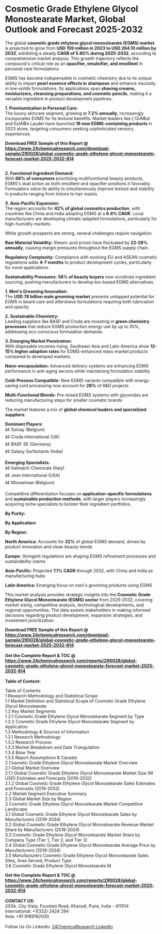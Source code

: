 <h1>Cosmetic Grade Ethylene Glycol Monostearate Market, Global Outlook and Forecast 2025-2032</h1><p>The global <strong>cosmetic grade ethylene glycol monostearate (EGMS) market</strong> is projected to grow from <strong>USD 159 million in 2023 to USD 264.10 million by 2032</strong>, exhibiting a steady <strong>CAGR of 5.80% during 2025-2032</strong>, according to comprehensive market analysis. This growth trajectory reflects the compound's critical role as an <strong>opacifier, emulsifier, and emollient</strong> in personal care formulations.</p><p>EGMS has become indispensable in cosmetic chemistry due to its unique ability to impart <strong>pearl essence effects in shampoos</strong> and enhance viscosity in low-solids formulations. Its applications span <strong>shaving creams, moisturizers, cleansing preparations, and cosmetic pencils</strong>, making it a versatile ingredient in product development pipelines.</p><p><strong>1. Premiumization in Personal Care:</strong><br>
The luxury skincare segment, growing at <strong>7.2% annually</strong>, increasingly incorporates EGMS for its textural benefits. Market leaders like L'OrÃ©al and EstÃ©e Lauder have launched <strong>18 new EGMS-containing products</strong> in 2023 alone, targeting consumers seeking sophisticated sensory experiences.</p><div><b>Download FREE Sample of this Report @ 
            <a href="https://www.24chemicalresearch.com/download-sample/290028/global-cosmetic-grade-ethylene-glycol-monostearate-forecast-market-2025-2032-814">
            https://www.24chemicalresearch.com/download-sample/290028/global-cosmetic-grade-ethylene-glycol-monostearate-forecast-market-2025-2032-814</a></b></div><br><p><strong>2. Functional Ingredient Demand:</strong><br>
With <strong>68% of consumers</strong> prioritizing multifunctional beauty products, EGMS's dual action as both emollient and opacifier positions it favorably. Formulators value its ability to simultaneously improve texture and stability in products ranging from lotions to hair masks.</p><p><strong>3. Asia-Pacific Expansion:</strong><br>
The region accounts for <strong>42% of global cosmetics production</strong>, with countries like China and India adopting EGMS at a <strong>6.9% CAGR</strong>. Local manufacturers are developing climate-adapted formulations, particularly for high-humidity markets.</p><p>While growth prospects are strong, several challenges require navigation:</p><p><strong>Raw Material Volatility:</strong> Stearic acid prices have fluctuated by <strong>22-28% annually</strong>, causing margin pressures throughout the EGMS supply chain.</p><p><strong>Regulatory Complexity:</strong> Compliance with evolving EU and ASEAN cosmetic regulations adds <strong>4-7 months</strong> to product development cycles, particularly for novel applications.</p><p><strong>Sustainability Pressures:</strong> <strong>58% of beauty buyers</strong> now scrutinize ingredient sourcing, pushing manufacturers to develop bio-based EGMS alternatives.</p><p><strong>1. Men's Grooming Innovation:</strong><br>
The <strong>USD 78 billion male grooming market</strong> presents untapped potential for EGMS in beard care and aftershave formulations requiring both lubrication and opacity.</p><p><strong>2. Sustainable Chemistry:</strong><br>
Leading suppliers like BASF and Croda are investing in <strong>green chemistry processes</strong> that reduce EGMS production energy use by up to 35%, addressing eco-conscious formulation demands.</p><p><strong>3. Emerging Market Penetration:</strong><br>
With disposable incomes rising, Southeast Asia and Latin America show <strong>12-15% higher adoption rates</strong> for EGMS-enhanced mass-market products compared to developed markets.</p><p><strong>Nano-encapsulation:</strong> Advanced delivery systems are enhancing EGMS performance in anti-aging serums while maintaining formulation stability</p><p><strong>Cold-Process Compatible:</strong> New EGMS variants compatible with energy-saving cold processing now account for <strong>28%</strong> of R&amp;D projects</p><p><strong>Multi-Functional Blends:</strong> Pre-mixed EGMS systems with glycerides are reducing manufacturing steps for smaller cosmetic brands</p><p>The market features a mix of <strong>global chemical leaders and specialized suppliers</strong>:</p><p><strong>Dominant Players:</strong><br>
â¢ Solvay (Belgium)<br>
â¢ Croda International (UK)<br>
â¢ BASF SE (Germany)<br>
â¢ Galaxy Surfactants (India)</p><p><strong>Emerging Specialists:</strong><br>
â¢ Italmatch Chemicals (Italy)<br>
â¢ Jeen International (USA)<br>
â¢ Mosselman (Belgium)</p><p>Competitive differentiation focuses on <strong>application-specific formulations</strong> and <strong>sustainable production methods</strong>, with larger players increasingly acquiring niche specialists to bolster their ingredient portfolios.</p><p><strong>By Purity:</strong></p><p><strong>By Application:</strong></p><p><strong>By Region:</strong></p><p><strong>North America:</strong> Accounts for <strong>32%</strong> of global EGMS demand, driven by product innovation and clean beauty trends</p><p><strong>Europe:</strong> Stringent regulations are shaping EGMS refinement processes and sustainability claims</p><p><strong>Asia-Pacific:</strong> Projected <strong>7.1% CAGR</strong> through 2032, with China and India as manufacturing hubs</p><p><strong>Latin America:</strong> Emerging focus on men's grooming products using EGMS</p><p>This market analysis provides strategic insights into the <strong>Cosmetic Grade Ethylene Glycol Monostearate (EGMS) sector</strong> from 2025-2032, covering market sizing, competitive analysis, technological developments, and regional opportunities. The data assists stakeholders in making informed decisions regarding product development, expansion strategies, and investment prioritization.</p><div><b>Download FREE Sample of this Report @ 
            <a href="https://www.24chemicalresearch.com/download-sample/290028/global-cosmetic-grade-ethylene-glycol-monostearate-forecast-market-2025-2032-814">
            https://www.24chemicalresearch.com/download-sample/290028/global-cosmetic-grade-ethylene-glycol-monostearate-forecast-market-2025-2032-814</a></b></div><br><div><b>Get the Complete Report & TOC @ 
            <a href="https://www.24chemicalresearch.com/reports/290028/global-cosmetic-grade-ethylene-glycol-monostearate-forecast-market-2025-2032-814">
            https://www.24chemicalresearch.com/reports/290028/global-cosmetic-grade-ethylene-glycol-monostearate-forecast-market-2025-2032-814</a></b></div><br>
            <b>Table of Content:</b><p>Table of Contents<br />
1 Research Methodology and Statistical Scope<br />
1.1 Market Definition and Statistical Scope of Cosmetic Grade Ethylene Glycol Monostearate<br />
1.2 Key Market Segments<br />
1.2.1 Cosmetic Grade Ethylene Glycol Monostearate Segment by Type<br />
1.2.2 Cosmetic Grade Ethylene Glycol Monostearate Segment by Application<br />
1.3 Methodology & Sources of Information<br />
1.3.1 Research Methodology<br />
1.3.2 Research Process<br />
1.3.3 Market Breakdown and Data Triangulation<br />
1.3.4 Base Year<br />
1.3.5 Report Assumptions & Caveats<br />
2 Cosmetic Grade Ethylene Glycol Monostearate Market Overview<br />
2.1 Global Market Overview<br />
2.1.1 Global Cosmetic Grade Ethylene Glycol Monostearate Market Size (M USD) Estimates and Forecasts (2019-2032)<br />
2.1.2 Global Cosmetic Grade Ethylene Glycol Monostearate Sales Estimates and Forecasts (2019-2032)<br />
2.2 Market Segment Executive Summary<br />
2.3 Global Market Size by Region<br />
3 Cosmetic Grade Ethylene Glycol Monostearate Market Competitive Landscape<br />
3.1 Global Cosmetic Grade Ethylene Glycol Monostearate Sales by Manufacturers (2019-2024)<br />
3.2 Global Cosmetic Grade Ethylene Glycol Monostearate Revenue Market Share by Manufacturers (2019-2024)<br />
3.3 Cosmetic Grade Ethylene Glycol Monostearate Market Share by Company Type (Tier 1, Tier 2, and Tier 3)<br />
3.4 Global Cosmetic Grade Ethylene Glycol Monostearate Average Price by Manufacturers (2019-2024)<br />
3.5 Manufacturers Cosmetic Grade Ethylene Glycol Monostearate Sales Sites, Area Served, Product Type<br />
3.6 Cosmetic Grade Ethylene Glycol Monostearate M</p><div><b>Get the Complete Report & TOC @ 
            <a href="https://www.24chemicalresearch.com/reports/290028/global-cosmetic-grade-ethylene-glycol-monostearate-forecast-market-2025-2032-814">
            https://www.24chemicalresearch.com/reports/290028/global-cosmetic-grade-ethylene-glycol-monostearate-forecast-market-2025-2032-814</a></b></div><br><b>CONTACT US:</b><br>
            203A, City Vista, Fountain Road, Kharadi, Pune, India - 411014<br>
            International: +1(332) 2424 294<br>
            Asia: +91 9169162030 <br><br>
            Follow Us On LinkedIn: <a href="https://www.linkedin.com/company/24chemicalresearch/">24ChemicalResearch LinkedIn</a>